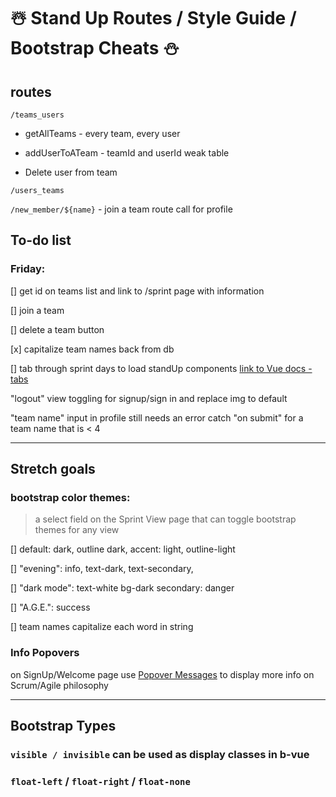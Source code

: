 # ☃️ Stand Up Routes / Style Guide / Bootstrap Cheats ⛄️

## routes

  `/teams_users`

   * getAllTeams - every team, every user

   * addUserToATeam - teamId and userId weak table

   * Delete user from team

   `/users_teams`

   `/new_member/${name}` - join a team route call for profile

## To-do list

### Friday:

[] get id on teams list and link to /sprint page with information

[] join a team 

[] delete a team button

[x] capitalize team names back from db

[] tab through sprint days to load standUp components [link to Vue docs - tabs](https://vuejs.org/v2/guide/components-dynamic-async.html)


"logout" view toggling for signup/sign in and replace img to default 

"team name" input in profile still needs an error catch "on submit" for a team name that is < 4

---
## Stretch goals

### bootstrap color themes:

> a select field on the Sprint View page that can toggle bootstrap themes for any view

[] default: dark, outline dark, accent: light, outline-light

[] "evening": info, text-dark, text-secondary,

[] "dark mode": text-white bg-dark secondary: danger

[] "A.G.E.": success

[] team names capitalize each word in string

### Info Popovers

on SignUp/Welcome page use [Popover Messages](https://bootstrap-vue.js.org/docs/components/popover) to display more info on Scrum/Agile philosophy

---

## Bootstrap Types

### `visible / invisible` can be used as display classes in b-vue

### `float-left` / `float-right` / `float-none` 



